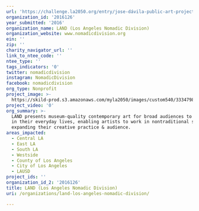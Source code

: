 ```yaml
---
url: 'https://challenge.la2050.org/entry/jose-dávila-public-art-project'
organization_id: '2016126'
year_submitted: '2016'
organization_name: LAND (Los Angeles Nomadic Division)
organization_website: www.nomadicdivision.org
ein: ''
zip: ''
charity_navigator_url: ''
link_to_ntee_code: ''
ntee_type: ''
tags_indicators: '0'
twitter: nomadicdivision
instagram: NomadicDivision
facebook: nomadicdivision
org_type: Nonprofit
project_image: >-
  https://skild-prod.s3.amazonaws.com/myla2050/images/custom540/3334798155741-team90.jpg
project_video: '0'
org_summary: >-
  LAND presents museum-quality contemporary art for broad audiences to encounter
  in their everyday lives, enabling artists to work in nontraditional sites,
  expanding their creative practice & audience.
areas_impacted:
  - Central LA
  - East LA
  - South LA
  - Westside
  - County of Los Angeles
  - City of Los Angeles
  - LAUSD
project_ids: ''
organization_id_2: '2016126'
title: LAND (Los Angeles Nomadic Division)
uri: /organizations/land-los-angeles-nomadic-division/

---
```

